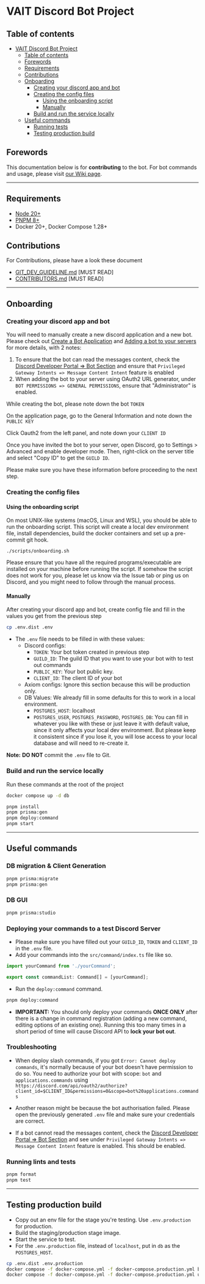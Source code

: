 # VAIT Discord Bot Project

## Table of contents

- [VAIT Discord Bot Project](#vait-discord-bot-project)
  - [Table of contents](#table-of-contents)
  - [Forewords](#forewords)
  - [Requirements](#requirements)
  - [Contributions](#contributions)
  - [Onboarding](#onboarding)
    - [Creating your discord app and bot](#creating-your-discord-app-and-bot)
    - [Creating the config files](#creating-the-config-files)
      - [Using the onboarding script](#using-the-onboarding-script)
      - [Manually](#manually)
    - [Build and run the service locally](#build-and-run-the-service-locally)
  - [Useful commands](#useful-commands)
    - [Running tests](#running-lints-and-tests)
    - [Testing production build](#testing-production-build)

## Forewords

This documentation below is for **contributing** to the bot. For bot commands and usage,
please visit [our Wiki page](https://github.com/viet-aus-it/vait-discord-bot/wiki).

---

## Requirements

- [Node 20+](https://nodejs.org/en/)
- [PNPM 8+](https://pnpm.io/)
- Docker 20+, Docker Compose 1.28+

## Contributions

For Contributions, please have a look these document

- [GIT_DEV_GUIDELINE.md](.github/GIT_DEV_GUIDELINE.md) [MUST READ]
- [CONTRIBUTORS.md](.github/CONTRIBUTING.md) [MUST READ]

---

## Onboarding

### Creating your discord app and bot

You will need to manually create a new discord application and a new bot. Please check out [Create a Bot Application](https://discordjs.guide/preparations/setting-up-a-bot-application.html#creating-your-bot)
and [Adding a bot to your servers](https://discordjs.guide/preparations/adding-your-bot-to-servers.html) for more details, with 2 notes:

1. To ensure that the bot can read the messages content, check the [Discord Developer Portal => Bot Section](https://discord.com/developers/applications)
and ensure that `Privileged Gateway Intents => Message Content Intent` feature is enabled
2. When adding the bot to your server using OAuth2 URL generator, under `BOT PERMISSIONS => GENERAL PERMISSIONS`, ensure that "Administrator" is enabled.

While creating the bot, please note down the bot `TOKEN`

On the application page, go to the General Information and note down the `PUBLIC KEY`

Click Oauth2 from the left panel, and note down your `CLIENT ID`

Once you have invited the bot to your server, open Discord, go to Settings > Advanced and enable developer mode.
Then, right-click on the server title and select "Copy ID" to get the `GUILD ID`.

Please make sure you have these information before proceeding to the next step.

### Creating the config files

#### Using the onboarding script

On most UNIX-like systems (macOS, Linux and WSL), you should be able to run the
onboarding script. This script will create a local dev environment file, install
dependencies, build the docker containers and set up a pre-commit git hook.

```shell
./scripts/onboarding.sh
```

Please ensure that you have all the required programs/executable are
installed on your machine before running the script. If somehow the script
does not work for you, please let us know via the Issue tab or ping us on
Discord, and you might need to follow through the manual process.

#### Manually

After creating your discord app and bot, create config file and fill in the values you get from the previous step

```bash
cp .env.dist .env
```

- The `.env` file needs to be filled in with these values:
  - Discord configs:
    - `TOKEN`: Your bot token created in previous step
    - `GUILD_ID`: The guild ID that you want to use your bot with to test out commands
    - `PUBLIC_KEY`: Your bot public key.
    - `CLIENT_ID`: The client ID of your bot
  - Axiom configs: Ignore this section because this will be production only.
  - DB Values: We already fill in some defaults for this to work in a local environment.
    - `POSTGRES_HOST`: localhost
    - `POSTGRES_USER`, `POSTGRES_PASSWORD`, `POSTGRES_DB`: You can fill in whatever
      you like with these or just leave it with default value, since it only affects
      your local dev environment. But please keep it consistent since if you lose it,
      you will lose access to your local database and will need to re-create it.

**Note:** **DO NOT** commit the `.env` file to Git.

### Build and run the service locally

Run these commands at the root of the project

```bash
docker compose up -d db

pnpm install
pnpm prisma:gen
pnpm deploy:command
pnpm start
```

---

## Useful commands

### DB migration & Client Generation

```bash
pnpm prisma:migrate
pnpm prisma:gen
```

### DB GUI

```bash
pnpm prisma:studio
```

### Deploying your commands to a test Discord Server

- Please make sure you have filled out your `GUILD_ID`, `TOKEN` and `CLIENT_ID`
  in the `.env` file.
- Add your commands into the `src/command/index.ts` file like so.

```ts
import yourCommand from './yourCommand';

export const commandList: Command[] = [yourCommand];
```

- Run the `deploy:command` command.

```bash
pnpm deploy:command
```

- **IMPORTANT:** You should only deploy your commands **ONCE ONLY** after
there is a change in command registration (adding a new command, editing
options of an existing one). Running this too many times in a short period
of time will cause Discord API to **lock your bot out**.

### Troubleshooting

- When deploy slash commands, if you got `Error: Cannot deploy commands`,
it's normally because of your bot doesn't have permission to do so. You
need to authorize your bot with scope: `bot` and `applications.commands`
using `https://discord.com/api/oauth2/authorize?client_id=$CLIENT_ID&permissions=0&scope=bot%20applications.commands`

- Another reason might be because the bot authorisation failed. Please open the previously generated `.env` file
and make sure your credentials are correct.

- If a bot cannot read the messages content, check the [Discord Developer Portal => Bot Section](https://discord.com/developers/applications)
and see under `Privileged Gateway Intents => Message Content Intent` feature is enabled. This should be enabled.

### Running lints and tests

```bash
pnpm format
pnpm test
```

---

## Testing production build

- Copy out an env file for the stage you're testing. Use `.env.production` for production.
- Build the staging/production stage image.
- Start the service to test.
- For the `.env.production` file, instead of `localhost`, put in `db` as the `POSTGRES_HOST`.

```bash
cp .env.dist .env.production
docker compose -f docker-compose.yml -f docker-compose.production.yml build bot
docker compose -f docker-compose.yml -f docker-compose.production.yml up db bot
```
